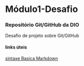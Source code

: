 # Módulo1-Desafio

### Repositório Git/GitHub da DIO
Desafio de projeto sobre Git/GitHub
#### links úteis 
[sintaxe Basica Markdown](https://www.markdownguide.org/basic-syntax/)

